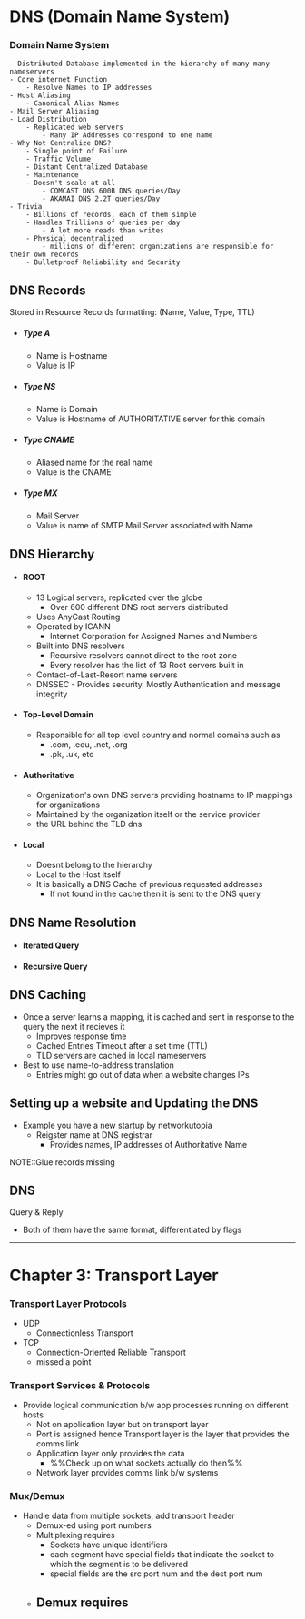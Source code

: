 
# DNS (Domain Name System)
### Domain Name System
	- Distributed Database implemented in the hierarchy of many many nameservers
	- Core internet Function
		- Resolve Names to IP addresses
	- Host Aliasing
		- Canonical Alias Names
	- Mail Server Aliasing
	- Load Distribution
		- Replicated web servers
			- Many IP Addresses correspond to one name
	- Why Not Centralize DNS?
		- Single point of Failure
		- Traffic Volume
		- Distant Centralized Database
		- Maintenance
		- Doesn't scale at all
			- COMCAST DNS 600B DNS queries/Day
			- AKAMAI DNS 2.2T queries/Day
	- Trivia
		- Billions of records, each of them simple
		- Handles Trillions of queries per day
			- A lot more reads than writes
		- Physical decentralized
			- millions of different organizations are responsible for their own records
		- Bulletproof Reliability and Security


## DNS Records
Stored in Resource Records formatting: (Name, Value, Type, TTL)
- ##### Type A
	- Name is Hostname
	- Value is IP
- ##### Type NS
	- Name is Domain
	- Value is Hostname of AUTHORITATIVE server for this domain
- ##### Type CNAME
	- Aliased name for the real name
	- Value is the CNAME
- ##### Type MX
	- Mail Server
	- Value is name of SMTP Mail Server associated with Name 

## DNS Hierarchy
- #### ROOT
	- 13 Logical servers, replicated over the globe
		- Over 600 different DNS root servers distributed 
	- Uses AnyCast Routing
	- Operated by ICANN
		- Internet Corporation for Assigned Names and Numbers
	- Built into DNS resolvers
		- Recursive resolvers cannot direct to the root zone
		- Every resolver has the list of 13 Root servers built in
	- Contact-of-Last-Resort name servers 
	- DNSSEC - Provides security. Mostly Authentication and message integrity
- #### Top-Level Domain
	- Responsible for all top level country and normal domains such as
		- .com, .edu, .net, .org
		- .pk, .uk, etc
- #### Authoritative
	- Organization's own DNS servers providing hostname to IP mappings for organizations
	- Maintained by the organization itself or the service provider
	- the URL behind the TLD dns 
- #### Local
	- Doesnt belong to the hierarchy 
	- Local to the Host itself
	- It is basically a DNS Cache of previous requested addresses
		- If not found in the cache then it is sent to the DNS query 


## DNS Name Resolution

- #### Iterated Query
- #### Recursive Query

## DNS Caching
- Once a server learns a mapping, it is cached and sent in response to the query the next it recieves it
	- Improves response time
	- Cached Entries Timeout after a set time (TTL)
	- TLD servers are cached in local nameservers
- Best to use name-to-address translation
	- Entries might go out of data when a website changes IPs

## Setting up a website and Updating the DNS

- Example you have a new startup by networkutopia
	- Reigster name at DNS registrar
		- Provides names, IP addresses of Authoritative Name



NOTE::Glue records missing


## DNS
Query & Reply

- Both of them have the same format, differentiated by flags

---
# Chapter 3: Transport Layer

### Transport Layer Protocols
- UDP
	- Connectionless Transport
- TCP
	- Connection-Oriented Reliable Transport
	-  missed a point

### Transport Services & Protocols
-  Provide logical communication b/w app processes running on different hosts
	- Not on application layer but on transport layer
	- Port is assigned hence Transport layer is the layer that provides the comms link
	- Application layer only provides the data
		- %%Check up on what sockets actually do then%%
	- Network layer provides comms link b/w systems

### Mux/Demux
- Handle data from multiple sockets, add transport header
	- Demux-ed using port numbers
	- Multiplexing requires
		- Sockets have unique identifiers
		- each segment have special fields that indicate the socket to which the segment is to be delivered
		- special fields are the src port num and the dest port num
	- Demux requires
		- 